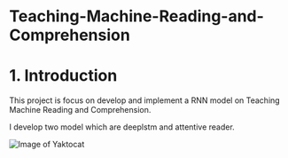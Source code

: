 # Teaching-Machine-Reading-and-Comprehension

# 1. Introduction

This project is focus on develop and implement a RNN model on Teaching Machine Reading and Comprehension.

I develop two model which are deeplstm and attentive reader.

![Image of Yaktocat](https://octodex.github.com/images/yaktocat.png)
